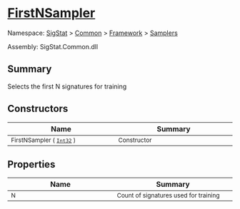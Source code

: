 # [FirstNSampler](./FirstNSampler.md)

Namespace: [SigStat]() > [Common](./../../README.md) > [Framework]() > [Samplers](./README.md)

Assembly: SigStat.Common.dll

## Summary
Selects the first N signatures for training

## Constructors

| Name<img width=200> | Summary<img width=200> | 
| --- | --- | 
| <sub>FirstNSampler ( [`Int32`](https://docs.microsoft.com/en-us/dotnet/api/System.Int32) )</sub>| <sub>Constructor</sub>| <br>


## Properties

| Name<img width=200> | Summary<img width=200> | 
| --- | --- | 
| <sub>N</sub>| <sub>Count of signatures used for training</sub>| <br>


